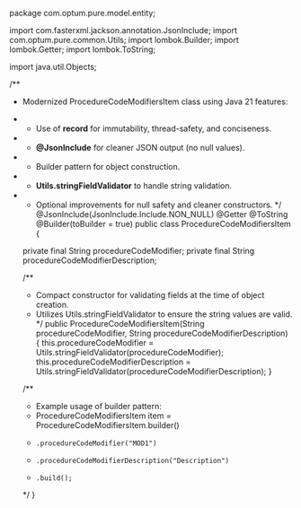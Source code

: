 package com.optum.pure.model.entity;

import com.fasterxml.jackson.annotation.JsonInclude;
import com.optum.pure.common.Utils;
import lombok.Builder;
import lombok.Getter;
import lombok.ToString;

import java.util.Objects;

/**
 * Modernized ProcedureCodeModifiersItem class using Java 21 features:
 * - Use of **record** for immutability, thread-safety, and conciseness.
 * - **@JsonInclude** for cleaner JSON output (no null values).
 * - Builder pattern for object construction.
 * - **Utils.stringFieldValidator** to handle string validation.
 * - Optional improvements for null safety and cleaner constructors.
 */
@JsonInclude(JsonInclude.Include.NON_NULL)
@Getter
@ToString
@Builder(toBuilder = true)
public class ProcedureCodeModifiersItem {

    private final String procedureCodeModifier;
    private final String procedureCodeModifierDescription;

    /**
     * Compact constructor for validating fields at the time of object creation.
     * Utilizes Utils.stringFieldValidator to ensure the string values are valid.
     */
    public ProcedureCodeModifiersItem(String procedureCodeModifier, String procedureCodeModifierDescription) {
        this.procedureCodeModifier = Utils.stringFieldValidator(procedureCodeModifier);
        this.procedureCodeModifierDescription = Utils.stringFieldValidator(procedureCodeModifierDescription);
    }

    /**
     * Example usage of builder pattern:
     * ProcedureCodeModifiersItem item = ProcedureCodeModifiersItem.builder()
     *     .procedureCodeModifier("MOD1")
     *     .procedureCodeModifierDescription("Description")
     *     .build();
     */
}
